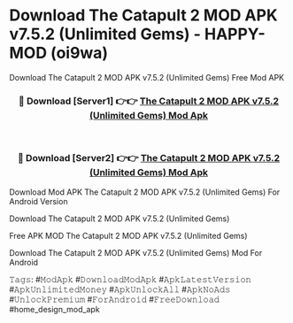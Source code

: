 # Download The Catapult 2 MOD APK v7.5.2 (Unlimited Gems) - HAPPY-MOD (oi9wa)
Download The Catapult 2 MOD APK v7.5.2 (Unlimited Gems) Free Mod APK

<div align="center">
<h3>🔴 Download [Server1] 👉👉 <a href="https://apkcomod.com?title=The_Catapult_2_MOD_APK_v7.5.2_(Unlimited_Gems)">The Catapult 2 MOD APK v7.5.2 (Unlimited Gems) Mod Apk</a></h3><br>

<h3>🔴 Download [Server2] 👉👉 <a href="https://apkcomod.com?title=The_Catapult_2_MOD_APK_v7.5.2_(Unlimited_Gems)">The Catapult 2 MOD APK v7.5.2 (Unlimited Gems) Mod Apk</a></h3>
</div>


Download Mod APK The Catapult 2 MOD APK v7.5.2 (Unlimited Gems) For Android Version

Download The Catapult 2 MOD APK v7.5.2 (Unlimited Gems) 

Free APK MOD The Catapult 2 MOD APK v7.5.2 (Unlimited Gems) 

Download The Catapult 2 MOD APK v7.5.2 (Unlimited Gems) Mod For Android

𝚃𝚊𝚐𝚜: #𝙼𝚘𝚍𝙰𝚙𝚔 #𝙳𝚘𝚠𝚗𝚕𝚘𝚊𝚍𝙼𝚘𝚍𝙰𝚙𝚔 #𝙰𝚙𝚔𝙻𝚊𝚝𝚎𝚜𝚝𝚅𝚎𝚛𝚜𝚒𝚘𝚗 #𝙰𝚙𝚔𝚄𝚗𝚕𝚒𝚖𝚒𝚝𝚎𝚍𝙼𝚘𝚗𝚎𝚢 #𝙰𝚙𝚔𝚄𝚗𝚕𝚘𝚌𝚔𝙰𝚕𝚕 #𝙰𝚙𝚔𝙽𝚘𝙰𝚍𝚜 #𝚄𝚗𝚕𝚘𝚌𝚔𝙿𝚛𝚎𝚖𝚒𝚞𝚖 #𝙵𝚘𝚛𝙰𝚗𝚍𝚛𝚘𝚒𝚍 #𝙵𝚛𝚎𝚎𝙳𝚘𝚠𝚗𝚕𝚘𝚊𝚍 #home_design_mod_apk